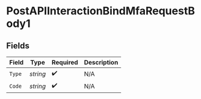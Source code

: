# PostAPIInteractionBindMfaRequestBody1


## Fields

| Field              | Type               | Required           | Description        |
| ------------------ | ------------------ | ------------------ | ------------------ |
| `Type`             | *string*           | :heavy_check_mark: | N/A                |
| `Code`             | *string*           | :heavy_check_mark: | N/A                |